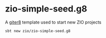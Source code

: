 # zio-simple-seed.g8
A [giter8][g8] template used to start new ZIO projects

```
sbt new zio/zio-simple-seed.g8
```

[g8]: http://www.foundweekends.org/giter8/
